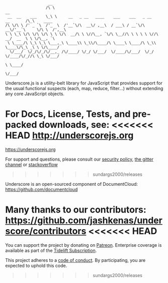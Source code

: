                        __
                      /\ \                                                         __
     __  __    ___    \_\ \     __   _ __   ____    ___    ___   _ __    __       /\_\    ____
    /\ \/\ \ /' _ `\  /'_  \  /'__`\/\  __\/ ,__\  / ___\ / __`\/\  __\/'__`\     \/\ \  /',__\
    \ \ \_\ \/\ \/\ \/\ \ \ \/\  __/\ \ \//\__, `\/\ \__//\ \ \ \ \ \//\  __/  __  \ \ \/\__, `\
     \ \____/\ \_\ \_\ \___,_\ \____\\ \_\\/\____/\ \____\ \____/\ \_\\ \____\/\_\ _\ \ \/\____/
      \/___/  \/_/\/_/\/__,_ /\/____/ \/_/ \/___/  \/____/\/___/  \/_/ \/____/\/_//\ \_\ \/___/
                                                                                  \ \____/
                                                                                   \/___/

Underscore.js is a utility-belt library for JavaScript that provides
support for the usual functional suspects (each, map, reduce, filter...)
without extending any core JavaScript objects.

For Docs, License, Tests, and pre-packed downloads, see:
<<<<<<< HEAD
http://underscorejs.org
=======
https://underscorejs.org

For support and questions, please consult
our [security policy](SECURITY.md),
[the gitter channel](https://gitter.im/jashkenas/underscore)
or [stackoverflow](https://stackoverflow.com/search?q=underscore.js)
>>>>>>> sundargs2000/releases

Underscore is an open-sourced component of DocumentCloud:
https://github.com/documentcloud

Many thanks to our contributors:
https://github.com/jashkenas/underscore/contributors
<<<<<<< HEAD
=======

You can support the project by donating on
[Patreon](https://patreon.com/juliangonggrijp).
Enterprise coverage is available as part of the
[Tidelift Subscription](https://tidelift.com/subscription/pkg/npm-underscore?utm_source=npm-underscore&utm_medium=referral&utm_campaign=enterprise).

This project adheres to a [code of conduct](CODE_OF_CONDUCT.md). By participating, you are expected to uphold this code.
>>>>>>> sundargs2000/releases
